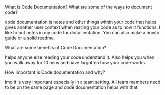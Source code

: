 What is Code Documentation? What are some of the ways to document code?

code documentation is notes and other things within your code that helps gives another user context when reading your code as to how it functions. I like to put notes in my code for documentation. You can also make a howto guide or a solid readme.

What are some benefits of Code Documentation?

helps anyone else reading your code understand it. Also helps you when you walk away for 10 mins and have forgotten how your code works.

How important is Code documentation and why?

imo it is very important especially in a team setting. All team members need to be on the same page and code documentation helps with that.